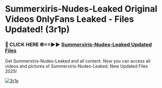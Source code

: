 # Summerxiris-Nudes-Leaked Original Videos 0nlyFans Leaked - Files Updated! (3r1p)

<h3>🔴 CLICK HERE 🌐==►► <a href="https://tinyurl.com/yrmya6cz" rel="nofollow">Summerxiris-Nudes-Leaked Updated Files</a></h3>

Get Summerxiris-Nudes-Leaked and all content. Now you can access all videos and pictures of Summerxiris-Nudes-Leaked. New Updated Files 2025!

[![3r1p](https://i.imgur.com/FMdXYCs.gif)](https://tinyurl.com/yrmya6cz)
